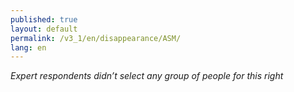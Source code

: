 ```yaml
---
published: true
layout: default
permalink: /v3_1/en/disappearance/ASM/
lang: en
---
```

_Expert respondents didn’t select any group of people for this right_
